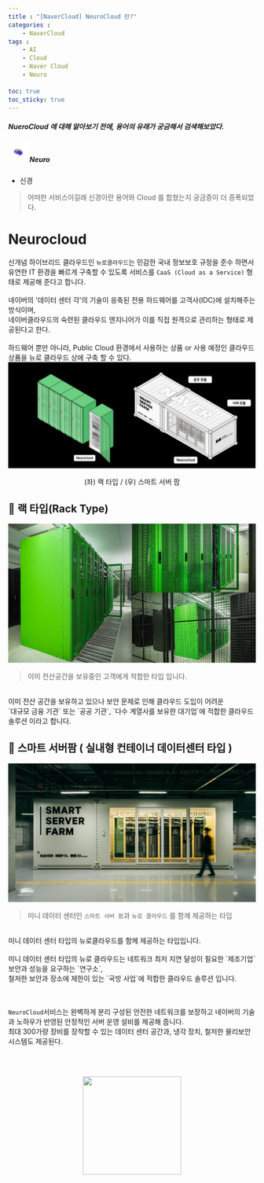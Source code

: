 ```yaml
---
title : "[NaverCloud] NeuroCloud 란?"
categories : 
    - NaverCloud
tags :
    - AI
    - Cloud
    - Naver Cloud
    - Neuro

toc: true
toc_sticky: true
---
```


##### NueroCloud 에 대해 알아보기 전에, 용어의 유래가 궁금해서 검색해보았다.



##### <img src="https://github.com/hyundo0630/hyundo0630.github.io/blob/main/images/Naver%20Cloud%20%EA%B4%80%EB%A0%A8/Neuro.png?raw=true" weight="40" height="40"> Neuro
- 신경
> 어떠한 서비스이길래 신경이란 용어와 Cloud 를 합쳤는지 궁금증이 더 증폭되었다.

# Neurocloud
신개념 하이브리드 클라우드인 `뉴로클라우드`는 민감한 국내 정보보호 규정을 준수 하면서
유연한 IT 환경을 빠르게 구축할 수 있도록 서비스를 `CaaS (Cloud as a Service)` 형태로 제공해 준다고 합니다.
<br><br>
네이버의 '데이터 센터 각'의 기술이 응축된 전용 하드웨어를 고객사(IDC)에 설치해주는 방식이며,<br>네이버클라우드의 숙련된 클라우드 엔지니어가 이를 직접 원격으로 관리하는 형태로 제공된다고 한다.
<br><br>
하드웨어 뿐만 아니라, Public Cloud 환경에서 사용하는 상품 or 사용 예정인 클라우드 상품을 뉴로 클라우드 상에 구축 할 수 있다.
<br>
<img src="https://raw.githubusercontent.com/hyundo0630/hyundo0630.github.io/f8c1f03e9d90e27efbd6ac4b7012ea19775776f0/images/Naver%20Cloud%20%EA%B4%80%EB%A0%A8/Nuerocloud%20%EB%8F%84%EC%8B%9D.jpg">
<center>(좌) 랙 타입 / (우) 스마트 서버 팜</center>

## :city_sunrise: 랙 타입(Rack Type)
<img src="https://github.com/hyundo0630/hyundo0630.github.io/blob/main/images/Naver%20Cloud%20%EA%B4%80%EB%A0%A8/Rack%20Type.png?raw=true">

> 이미 전산공간을 보유중인 고객에게 적합한 타입 입니다.

<br>
이미 전산 공간을 보유하고 있으나 보안 문제로 인해 클라우드 도입이 어려운<br>
`대규모 금융 기관` 또는 `공공 기관`, `다수 계열사를 보유한 대기업`에 적합한 클라우드 솔루션 이라고 합니다.

## :rocket: 스마트 서버팜 ( 실내형 컨테이너 데이터센터 타입 )
<img src="https://github.com/hyundo0630/hyundo0630.github.io/blob/main/images/Naver%20Cloud%20%EA%B4%80%EB%A0%A8/%EC%8A%A4%EB%A7%88%ED%8A%B8%20%EC%84%9C%EB%B2%84%20%ED%8C%9C.jpg?raw=true">

> 미니 데이터 센터인 `스마트 서버 팜`과 `뉴로 클라우드` 를 함께 제공하는 타입

<br>
미니 데이터 센터 타입의 뉴로클라우드를 함께 제공하는 타입입니다.
<br><br>
미니 데이터 센터 타입의 뉴로 클라우드는 네트워크 최저 지연 달성이 필요한 `제조기업`<br>
보안과 성능을 요구하는 `연구소`,<br>
철저한 보안과 장소에 제한이 있는 `국방 사업`에 적합한 클라우드 솔루션 입니다.

<br><br>
`NeuroCloud`서비스는 완벽하게 분리 구성된 안전한 네트워크를 보장하고 네이버의 기술과 노하우가 반영된 안정적인 서버 운영 설비를 제공해 줍니다.
<br>
최대 300가량 장비를 장착할 수 있는 데이터 센터 공간과, 냉각 장치, 철저한 물리보안 시스템도 제공된다.


<br><br>
<div style="text-align:center;">
<img src="https://github.com/hyundo0630/hyundo0630.github.io/blob/main/images/%EA%B0%90%EC%82%AC%ED%95%A9%EB%8B%88%EB%8B%A4.gif?raw=true" width="200" height="200"> 